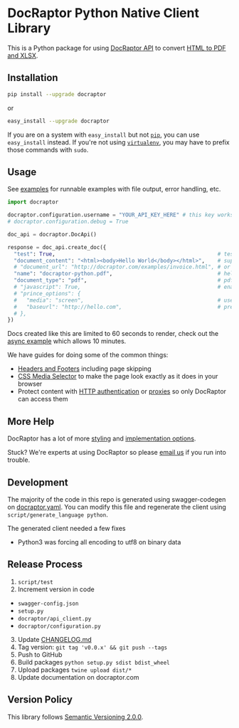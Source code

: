 # DocRaptor Python Native Client Library

This is a Python package for using [DocRaptor API](https://docraptor.com/documentation) to convert [HTML to PDF and XLSX](https://docraptor.com).


## Installation

```bash
pip install --upgrade docraptor
```

or

```bash
easy_install --upgrade docraptor
```

If you are on a system with `easy_install` but not [`pip`](http://www.pip-installer.org/en/latest/index.html), you can use `easy_install` instead. If you're not using [`virtualenv`](http://www.virtualenv.org/), you may have to prefix those commands with `sudo`.


## Usage

See [examples](examples/) for runnable examples with file output, error handling, etc.

```python
import docraptor

docraptor.configuration.username = "YOUR_API_KEY_HERE" # this key works for test documents
# docraptor.configuration.debug = True

doc_api = docraptor.DocApi()

response = doc_api.create_doc({
  "test": True,                                                   # test documents are free but watermarked
  "document_content": "<html><body>Hello World</body></html>",    # supply content directly
  # "document_url": "http://docraptor.com/examples/invoice.html", # or use a url
  "name": "docraptor-python.pdf",                                 # help you find a document later
  "document_type": "pdf",                                         # pdf or xls or xlsx
  # "javascript": True,                                           # enable JavaScript processing
  # "prince_options": {
  #   "media": "screen",                                          # use screen styles instead of print styles
  #   "baseurl": "http://hello.com",                              # pretend URL when using document_content
  # },
})
```

Docs created like this are limited to 60 seconds to render, check out the [async example](examples/async.py) which allows 10 minutes.

We have guides for doing some of the common things:

* [Headers and Footers](https://docraptor.com/documentation/style#pdf-headers-footers) including page skipping
* [CSS Media Selector](https://docraptor.com/documentation/api#api_basic_pdf) to make the page look exactly as it does in your browser
* Protect content with [HTTP authentication](https://docraptor.com/documentation/api#api_http_user) or [proxies](https://docraptor.com/documentation/api#api_http_proxy) so only DocRaptor can access them


## More Help

DocRaptor has a lot of more [styling](https://docraptor.com/documentation/style) and [implementation options](https://docraptor.com/documentation/api).

Stuck? We're experts at using DocRaptor so please [email us](mailto:support@docraptor.com) if you run into trouble.


## Development

The majority of the code in this repo is generated using swagger-codegen on [docraptor.yaml](docraptor.yaml). You can modify this file and regenerate the client using `script/generate_language python`.

The generated client needed a few fixes
- Python3 was forcing all encoding to utf8 on binary data


## Release Process

1. `script/test`
2. Increment version in code
  - `swagger-config.json`
  - `setup.py`
  - `docraptor/api_client.py`
  - `docraptor/configuration.py`
3. Update [CHANGELOG.md](CHANGELOG.md)
4. Tag version: `git tag 'v0.0.x' && git push --tags`
5. Push to GitHub
6. Build packages `python setup.py sdist bdist_wheel`
7. Upload packages `twine upload dist/*`
8. Update documentation on docraptor.com


## Version Policy

This library follows [Semantic Versioning 2.0.0](http://semver.org).
